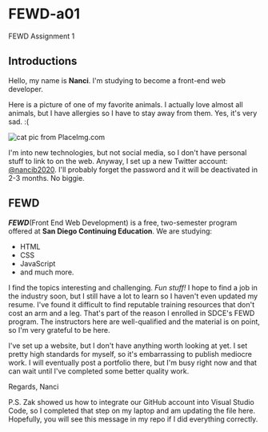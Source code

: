 # FEWD-a01
FEWD Assignment 1

## Introductions
Hello, my name is **Nanci**. I'm studying to become a front-end web developer. 

Here is a picture of one of my favorite animals. I actually love almost all animals, but I have allergies so I have to stay away from them. Yes, it's very sad. :(


![cat pic from PlaceImg.com](http://placeimg.com/150/150/animals)

I'm into new technologies, but not social media, so I don't have personal stuff to link to on the web. Anyway, I set up a new Twitter account:[ @nancib2020](https://www.twitter.com/nancib2020). I'll probably forget the password and it will be deactivated in 2-3 months. No biggie.

## FEWD
 _**FEWD**_(Front End Web Development) is a free, two-semester program offered at **San Diego Continuing Education**. We are studying:
* HTML
* CSS
* JavaScript
* and much more.

I find the topics interesting and challenging. _Fun stuff!_ I hope to find a job in the industry soon, but I still have a lot to learn so I haven't even updated my resume. I've found it difficult to find reputable training resources that don't cost an arm and a leg. That's part of the reason I enrolled in SDCE's FEWD program. The instructors here are well-qualified and the material is on point, so I'm very grateful to be here.  

I've set up a website, but I don't have anything worth looking at yet. I set pretty high standards for myself, so it's embarrassing to publish mediocre work. I will eventually post a portfolio there, but I'm busy right now and that can wait until I've completed some better quality work.

Regards,
Nanci

P.S. Zak showed us how to integrate our GitHub account into Visual Studio Code, so I completed that step on my laptop and am updating the file here. Hopefully, you will see this message in my repo if I did everything correctly. 

